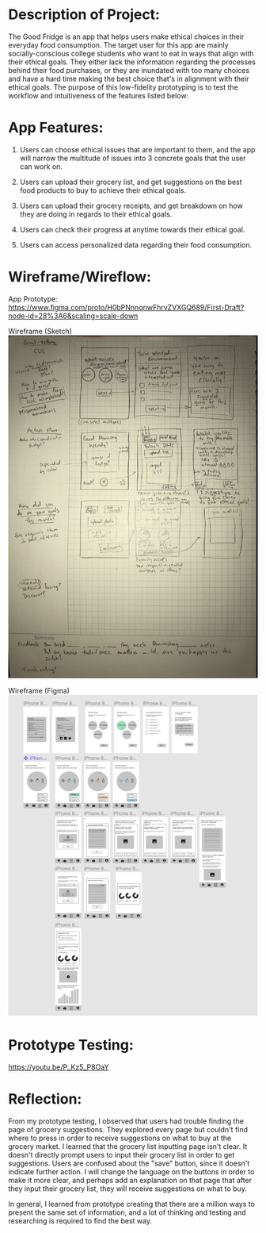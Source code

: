 # Description of Project:

The Good Fridge is an app that helps users make ethical choices in their everyday food consumption. The target user for this app are mainly socially-conscious college students who want to eat in ways that align with their ethical goals. They either lack the information regarding the processes behind their food purchases, or they are inundated with too many choices and have a hard time making the best choice that's in alignment with their ethical goals. The purpose of this low-fidelity prototyping is to test the workflow and intuitiveness of the features listed below:

# App Features:
1. Users can choose ethical issues that are important to them, and the app will narrow the multitude of issues into 3 concrete goals that the user can work on. 

2. Users can upload their grocery list, and get suggestions on the best food products to buy to achieve their ethical goals. 

3. Users can upload their grocery receipts, and get breakdown on how they are doing in regards to their ethical goals. 

4. Users can check their progress at anytime towards their ethical goal. 

5. Users can access personalized data regarding their food consumption. 


# Wireframe/Wireflow:

App Prototype: https://www.figma.com/proto/H0bPNnnqnwFhrvZVXGQ689/First-Draft?node-id=28%3A6&scaling=scale-down 

Wireframe (Sketch)
![Image of drawing](https://github.com/wendyli328/DH150/blob/master/Screen%20Shot%202020-02-16%20at%203.15.57%20PM.jpg)

Wireframe (Figma)
![Image of Wireframes](https://github.com/wendyli328/DH150/blob/master/Screen%20Shot%202020-02-16%20at%203.11.35%20PM.jpg)

# Prototype Testing:
https://youtu.be/P_Kz5_P8OaY

# Reflection: 
From my prototype testing, I observed that users had trouble finding the page of grocery suggestions. They explored every page but couldn't find where to press in order to receive suggestions on what to buy at the grocery market. I learned that the grocery list inputting page isn't clear. It doesn't directly prompt users to input their grocery list in order to get suggestions. Users are confused about the "save" button, since it doesn't indicate further action. I will change the language on the buttons in order to make it more clear, and perhaps add an explanation on that page that after they input their grocery list, they will receive suggestions on what to buy. 

In general, I learned from prototype creating that there are a million ways to present the same set of information, and a lot of thinking and testing and researching is required to find the best way. 
